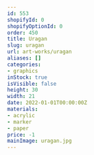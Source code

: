 ```yaml
---
id: 553
shopifyId: 0
shopifyOptionId: 0
order: 450
title: Uragan
slug: uragan
url: art-works/uragan
aliases: []
categories:
- graphics
inStock: true
isVisible: false
height: 30
width: 21
date: 2022-01-01T00:00:00Z
materials:
- acrylic
- marker
- paper
price: -1
mainImage: uragan.jpg
---
```

